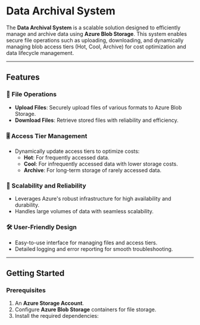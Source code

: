 # Data Archival System  

The **Data Archival System** is a scalable solution designed to efficiently manage and archive data using **Azure Blob Storage**. This system enables secure file operations such as uploading, downloading, and dynamically managing blob access tiers (Hot, Cool, Archive) for cost optimization and data lifecycle management.  

---

## Features  

### 🔄 File Operations  
- **Upload Files**: Securely upload files of various formats to Azure Blob Storage.  
- **Download Files**: Retrieve stored files with reliability and efficiency.  

### 🎚 Access Tier Management  
- Dynamically update access tiers to optimize costs:  
  - **Hot**: For frequently accessed data.  
  - **Cool**: For infrequently accessed data with lower storage costs.  
  - **Archive**: For long-term storage of rarely accessed data.  

### 🌟 Scalability and Reliability  
- Leverages Azure's robust infrastructure for high availability and durability.  
- Handles large volumes of data with seamless scalability.  

### 🛠 User-Friendly Design  
- Easy-to-use interface for managing files and access tiers.  
- Detailed logging and error reporting for smooth troubleshooting.  

---

## Getting Started  

### Prerequisites  
1. An **Azure Storage Account**.  
2. Configure **Azure Blob Storage** containers for file storage.  
3. Install the required dependencies:  
   ```bash

